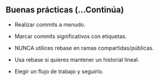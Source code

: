 ## Buenas prácticas (...Continúa)

* Realizar commits a menudo.

* Marcar commits significativos con etiquetas.

* NUNCA utilices rebase en ramas compartidas/públicas.

* Usa rebase si quieres mantener un historial lineal.

* Elegir un flujo de trabajo y seguirlo.